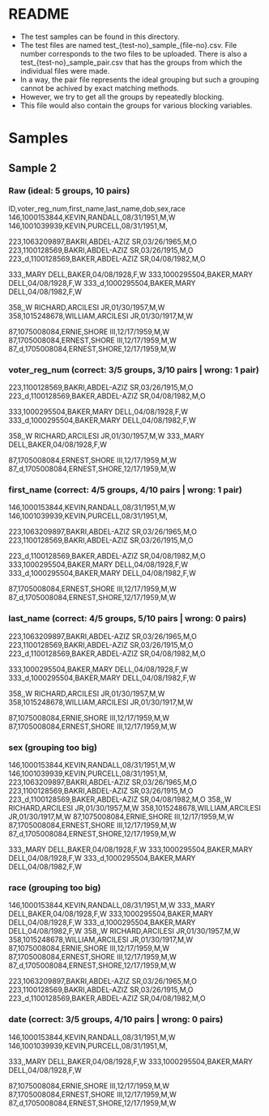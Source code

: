 # README

- The test samples can be found in this directory. 
- The test files are named test\_{test-no}\_sample\_{file-no}.csv. File number corresponds to the two files to be uploaded. There is also a test\_{test-no}\_sample\_pair.csv that has the groups from which the individual files were made. 
- In a way, the pair file represents the ideal grouping but such a grouping cannot be achived by exact matching methods. 
- However, we try to get all the groups by repeatedly blocking.
- This file would also contain the groups for various blocking variables. 

# Samples

## Sample 2

### Raw (ideal: 5 groups, 10 pairs)

ID,voter_reg_num,first_name,last_name,dob,sex,race
146,1000153844,KEVIN,RANDALL,08/31/1951,M,W
146,1001039939,KEVIN,PURCELL,08/31/1951,M,

223,1063209897,BAKRI,ABDEL-AZIZ SR,03/26/1965,M,O
223,1100128569,BAKRI,ABDEL-AZIZ SR,03/26/1915,M,O
223_d,1100128569,BAKER,ABDEL-AZIZ SR,04/08/1982,M,O

333,,MARY DELL,BAKER,04/08/1928,F,W
333,1000295504,BAKER,MARY DELL,04/08/1928,F,W
333_d,1000295504,BAKER,MARY DELL,04/08/1982,F,W

358,,W RICHARD,ARCILESI JR,01/30/1957,M,W
358,1015248678,WILLIAM,ARCILESI JR,01/30/1917,M,W

87,1075008084,ERNIE,SHORE III,12/17/1959,M,W
87,1705008084,ERNEST,SHORE III,12/17/1959,M,W
87_d,1705008084,ERNEST,SHORE,12/17/1959,M,W

### voter_reg_num (correct: 3/5 groups, 3/10 pairs | wrong: 1 pair)

223,1100128569,BAKRI,ABDEL-AZIZ SR,03/26/1915,M,O
223_d,1100128569,BAKER,ABDEL-AZIZ SR,04/08/1982,M,O

333,1000295504,BAKER,MARY DELL,04/08/1928,F,W
333_d,1000295504,BAKER,MARY DELL,04/08/1982,F,W

358,,W RICHARD,ARCILESI JR,01/30/1957,M,W
333,,MARY DELL,BAKER,04/08/1928,F,W

87,1705008084,ERNEST,SHORE III,12/17/1959,M,W
87_d,1705008084,ERNEST,SHORE,12/17/1959,M,W


### first_name (correct: 4/5 groups, 4/10 pairs | wrong: 1 pair)

146,1000153844,KEVIN,RANDALL,08/31/1951,M,W
146,1001039939,KEVIN,PURCELL,08/31/1951,M,

223,1063209897,BAKRI,ABDEL-AZIZ SR,03/26/1965,M,O
223,1100128569,BAKRI,ABDEL-AZIZ SR,03/26/1915,M,O

223_d,1100128569,BAKER,ABDEL-AZIZ SR,04/08/1982,M,O
333,1000295504,BAKER,MARY DELL,04/08/1928,F,W
333_d,1000295504,BAKER,MARY DELL,04/08/1982,F,W

87,1705008084,ERNEST,SHORE III,12/17/1959,M,W
87_d,1705008084,ERNEST,SHORE,12/17/1959,M,W


### last_name (correct: 4/5 groups, 5/10 pairs | wrong: 0 pairs)

223,1063209897,BAKRI,ABDEL-AZIZ SR,03/26/1965,M,O
223,1100128569,BAKRI,ABDEL-AZIZ SR,03/26/1915,M,O
223_d,1100128569,BAKER,ABDEL-AZIZ SR,04/08/1982,M,O

333,1000295504,BAKER,MARY DELL,04/08/1928,F,W
333_d,1000295504,BAKER,MARY DELL,04/08/1982,F,W

358,,W RICHARD,ARCILESI JR,01/30/1957,M,W
358,1015248678,WILLIAM,ARCILESI JR,01/30/1917,M,W

87,1075008084,ERNIE,SHORE III,12/17/1959,M,W
87,1705008084,ERNEST,SHORE III,12/17/1959,M,W

### sex (grouping too big)

146,1000153844,KEVIN,RANDALL,08/31/1951,M,W
146,1001039939,KEVIN,PURCELL,08/31/1951,M,
223,1063209897,BAKRI,ABDEL-AZIZ SR,03/26/1965,M,O
223,1100128569,BAKRI,ABDEL-AZIZ SR,03/26/1915,M,O
223_d,1100128569,BAKER,ABDEL-AZIZ SR,04/08/1982,M,O
358,,W RICHARD,ARCILESI JR,01/30/1957,M,W
358,1015248678,WILLIAM,ARCILESI JR,01/30/1917,M,W
87,1075008084,ERNIE,SHORE III,12/17/1959,M,W
87,1705008084,ERNEST,SHORE III,12/17/1959,M,W
87_d,1705008084,ERNEST,SHORE,12/17/1959,M,W

333,,MARY DELL,BAKER,04/08/1928,F,W
333,1000295504,BAKER,MARY DELL,04/08/1928,F,W
333_d,1000295504,BAKER,MARY DELL,04/08/1982,F,W

### race (grouping too big)

146,1000153844,KEVIN,RANDALL,08/31/1951,M,W
333,,MARY DELL,BAKER,04/08/1928,F,W
333,1000295504,BAKER,MARY DELL,04/08/1928,F,W
333_d,1000295504,BAKER,MARY DELL,04/08/1982,F,W
358,,W RICHARD,ARCILESI JR,01/30/1957,M,W
358,1015248678,WILLIAM,ARCILESI JR,01/30/1917,M,W
87,1075008084,ERNIE,SHORE III,12/17/1959,M,W
87,1705008084,ERNEST,SHORE III,12/17/1959,M,W
87_d,1705008084,ERNEST,SHORE,12/17/1959,M,W

223,1063209897,BAKRI,ABDEL-AZIZ SR,03/26/1965,M,O
223,1100128569,BAKRI,ABDEL-AZIZ SR,03/26/1915,M,O
223_d,1100128569,BAKER,ABDEL-AZIZ SR,04/08/1982,M,O

### date (correct: 3/5 groups, 4/10 pairs | wrong: 0 pairs)


146,1000153844,KEVIN,RANDALL,08/31/1951,M,W
146,1001039939,KEVIN,PURCELL,08/31/1951,M,

333,,MARY DELL,BAKER,04/08/1928,F,W
333,1000295504,BAKER,MARY DELL,04/08/1928,F,W

87,1075008084,ERNIE,SHORE III,12/17/1959,M,W
87,1705008084,ERNEST,SHORE III,12/17/1959,M,W
87_d,1705008084,ERNEST,SHORE,12/17/1959,M,W